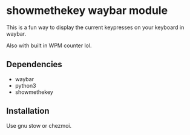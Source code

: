 # showmethekey waybar module

This is a fun way to display the current keypresses on your keyboard in waybar. 

Also with built in WPM counter lol.




## Dependencies

- waybar
- python3
- showmethekey

## Installation

Use gnu stow or chezmoi.  